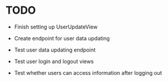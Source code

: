 # TODO

- Finish setting up UserUpdateView
- Create endpoint for user data updating
- Test user data updating endpoint

- Test user login and logout views
- Test whether users can access information after logging out
